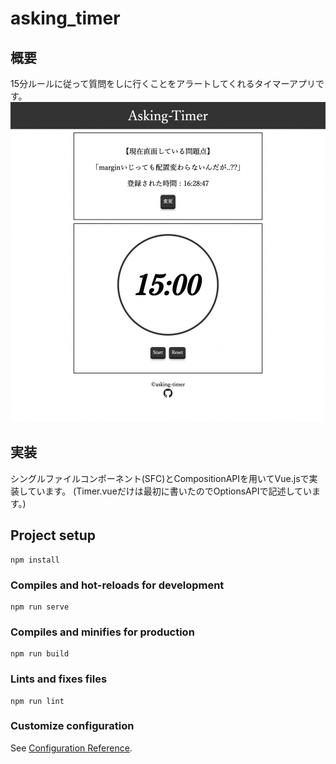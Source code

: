 # asking_timer
## 概要
15分ルールに従って質問をしに行くことをアラートしてくれるタイマーアプリです。
![](page.png)

## 実装
シングルファイルコンポーネント(SFC)とCompositionAPIを用いてVue.jsで実装しています。
(Timer.vueだけは最初に書いたのでOptionsAPIで記述しています。)


## Project setup
```
npm install
```

### Compiles and hot-reloads for development
```
npm run serve
```

### Compiles and minifies for production
```
npm run build
```

### Lints and fixes files
```
npm run lint
```

### Customize configuration
See [Configuration Reference](https://cli.vuejs.org/config/).
